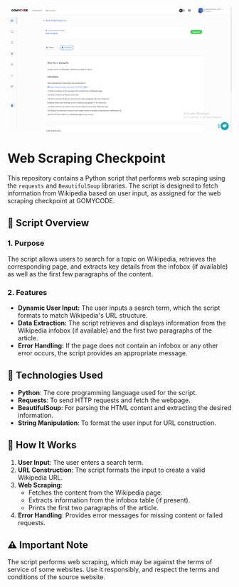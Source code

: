 ![ProjectTask](/assets/CompletedCheckpointScreenshots/Screenshot%20(127).png)

# Web Scraping Checkpoint
This repository contains a Python script that performs web scraping using the `requests` and `BeautifulSoup` libraries. The script is designed to fetch information from Wikipedia based on user input, as assigned for the web scraping checkpoint at GOMYCODE.

## 📝 Script Overview

### 1. Purpose
The script allows users to search for a topic on Wikipedia, retrieves the corresponding page, and extracts key details from the infobox (if available) as well as the first few paragraphs of the content.

### 2. Features
- **Dynamic User Input:** The user inputs a search term, which the script formats to match Wikipedia's URL structure.
- **Data Extraction:** The script retrieves and displays information from the Wikipedia infobox (if available) and the first two paragraphs of the article.
- **Error Handling:** If the page does not contain an infobox or any other error occurs, the script provides an appropriate message.

## 🔧 Technologies Used
- **Python**: The core programming language used for the script.
- **Requests**: To send HTTP requests and fetch the webpage.
- **BeautifulSoup**: For parsing the HTML content and extracting the desired information.
- **String Manipulation**: To format the user input for URL construction.

## 📂 How It Works
1. **User Input**: The user enters a search term.
2. **URL Construction**: The script formats the input to create a valid Wikipedia URL.
3. **Web Scraping**:
   - Fetches the content from the Wikipedia page.
   - Extracts information from the infobox table (if present).
   - Prints the first two paragraphs of the article.
4. **Error Handling**: Provides error messages for missing content or failed requests.

## ⚠️ Important Note
The script performs web scraping, which may be against the terms of service of some websites. Use it responsibly, and respect the terms and conditions of the source website.